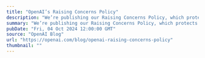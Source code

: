 ```yaml
---
title: "OpenAI’s Raising Concerns Policy"
description: "We’re publishing our Raising Concerns Policy, which protects employees’ rights to make protected disclosures."
summary: "We’re publishing our Raising Concerns Policy, which protects employees’ rights to make protected disclosures."
pubDate: "Fri, 04 Oct 2024 12:00:00 GMT"
source: "OpenAI Blog"
url: "https://openai.com/blog/openai-raising-concerns-policy"
thumbnail: ""
---
```


